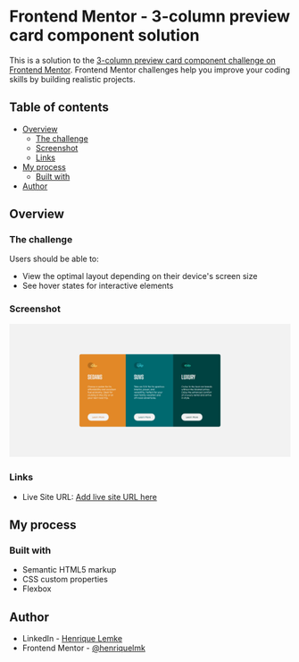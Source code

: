 # Frontend Mentor - 3-column preview card component solution

This is a solution to the [3-column preview card component challenge on Frontend Mentor](https://www.frontendmentor.io/challenges/3column-preview-card-component-pH92eAR2-). Frontend Mentor challenges help you improve your coding skills by building realistic projects. 

## Table of contents

- [Overview](#overview)
  - [The challenge](#the-challenge)
  - [Screenshot](#screenshot)
  - [Links](#links)
- [My process](#my-process)
  - [Built with](#built-with)
- [Author](#author)

## Overview

### The challenge

Users should be able to:

- View the optimal layout depending on their device's screen size
- See hover states for interactive elements

### Screenshot

![](./images/3-column-preview-card.jpg)

### Links

- Live Site URL: [Add live site URL here](https://henriquelmk.github.io/frontend-mentor/3-column-preview-card-component/)

## My process

### Built with

- Semantic HTML5 markup
- CSS custom properties
- Flexbox

## Author

- LinkedIn - [Henrique Lemke](https://www.linkedin.com/in/henrique-lemke-5b7b3515a/)
- Frontend Mentor - [@henriquelmk](https://www.frontendmentor.io/profile/henriquelmk)